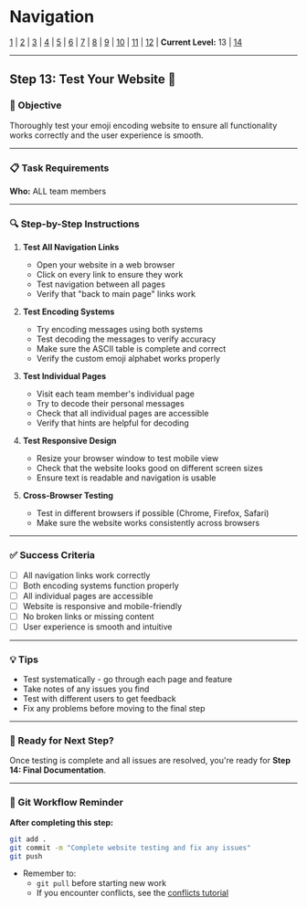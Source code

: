 # Navigation
[1](./lesson-code-org-u5-3-mini-project-lv1.md) | [2](./lesson-code-org-u5-3-mini-project-lv2.md) | [3](./lesson-code-org-u5-3-mini-project-lv3.md) | [4](./lesson-code-org-u5-3-mini-project-lv4.md) | [5](./lesson-code-org-u5-3-mini-project-lv5.md) | [6](./lesson-code-org-u5-3-mini-project-lv6.md) | [7](./lesson-code-org-u5-3-mini-project-lv7.md) | [8](./lesson-code-org-u5-3-mini-project-lv8.md) | [9](./lesson-code-org-u5-3-mini-project-lv9.md) | [10](./lesson-code-org-u5-3-mini-project-lv10.md) | [11](./lesson-code-org-u5-3-mini-project-lv11.md) | [12](./lesson-code-org-u5-3-mini-project-lv12.md) | **Current Level:** 13 | [14](./lesson-code-org-u5-3-mini-project-lv14.md)

---

## Step 13: Test Your Website 🧪

### 🎯 Objective

Thoroughly test your emoji encoding website to ensure all functionality works correctly and the user experience is smooth.

---

### 📋 Task Requirements

**Who:** ALL team members

---

### 🔍 Step-by-Step Instructions

1. **Test All Navigation Links**
   - Open your website in a web browser
   - Click on every link to ensure they work
   - Test navigation between all pages
   - Verify that "back to main page" links work

2. **Test Encoding Systems**
   - Try encoding messages using both systems
   - Test decoding the messages to verify accuracy
   - Make sure the ASCII table is complete and correct
   - Verify the custom emoji alphabet works properly

3. **Test Individual Pages**
   - Visit each team member's individual page
   - Try to decode their personal messages
   - Check that all individual pages are accessible
   - Verify that hints are helpful for decoding

4. **Test Responsive Design**
   - Resize your browser window to test mobile view
   - Check that the website looks good on different screen sizes
   - Ensure text is readable and navigation is usable

5. **Cross-Browser Testing**
   - Test in different browsers if possible (Chrome, Firefox, Safari)
   - Make sure the website works consistently across browsers

---

### ✅ Success Criteria

- [ ] All navigation links work correctly
- [ ] Both encoding systems function properly
- [ ] All individual pages are accessible
- [ ] Website is responsive and mobile-friendly
- [ ] No broken links or missing content
- [ ] User experience is smooth and intuitive

---

### 💡 Tips

- Test systematically - go through each page and feature
- Take notes of any issues you find
- Test with different users to get feedback
- Fix any problems before moving to the final step

---

### 🚀 Ready for Next Step?

Once testing is complete and all issues are resolved, you're ready for **Step 14: Final Documentation**.

---

### 💾 Git Workflow Reminder

**After completing this step:**
```bash
git add .
git commit -m "Complete website testing and fix any issues"
git push
```
- Remember to:
  - `git pull` before starting new work
  - If you encounter conflicts, see the [conflicts tutorial](./conflicts.md) 